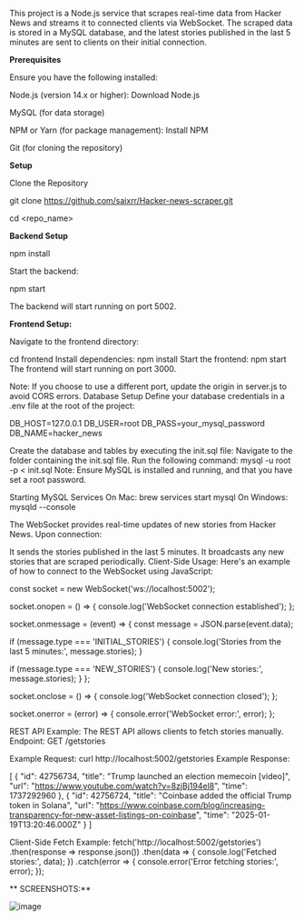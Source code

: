 
This project is a Node.js service that scrapes real-time data from Hacker News and streams it to connected clients via WebSocket. The scraped data is stored in a MySQL database, and the latest stories published in the last 5 minutes are sent to clients on their initial connection.

**Prerequisites**

Ensure you have the following installed:

Node.js (version 14.x or higher): Download Node.js

MySQL (for data storage)

NPM or Yarn (for package management): Install NPM

Git (for cloning the repository)

**Setup**

Clone the Repository

git clone https://github.com/saixrr/Hacker-news-scraper.git

cd <repo_name>


**Backend Setup**

npm install

Start the backend:

npm start

The backend will start running on port 5002.

**Frontend Setup:**

Navigate to the frontend directory:

cd frontend
Install dependencies:
npm install
Start the frontend:
npm start
The frontend will start running on port 3000.

Note: If you choose to use a different port, update the origin in server.js to avoid CORS errors.
Database Setup
Define your database credentials in a .env file at the root of the project:

DB_HOST=127.0.0.1
DB_USER=root
DB_PASS=your_mysql_password
DB_NAME=hacker_news

Create the database and tables by executing the init.sql file:
Navigate to the folder containing the init.sql file.
Run the following command:
mysql -u root -p < init.sql
Note: Ensure MySQL is installed and running, and that you have set a root password.

Starting MySQL Services
On Mac:
brew services start mysql
On Windows:
mysqld --console


The WebSocket provides real-time updates of new stories from Hacker News. Upon connection:

It sends the stories published in the last 5 minutes.
It broadcasts any new stories that are scraped periodically.
Client-Side Usage: Here's an example of how to connect to the WebSocket using JavaScript:

const socket = new WebSocket('ws://localhost:5002');

socket.onopen = () => {
  console.log('WebSocket connection established');
};

socket.onmessage = (event) => {
  const message = JSON.parse(event.data);
  
  if (message.type === 'INITIAL_STORIES') {
    console.log('Stories from the last 5 minutes:', message.stories);
  }

  if (message.type === 'NEW_STORIES') {
    console.log('New stories:', message.stories);
  }
};

socket.onclose = () => {
  console.log('WebSocket connection closed');
};

socket.onerror = (error) => {
  console.error('WebSocket error:', error);
};


REST API Example:
The REST API allows clients to fetch stories manually.
Endpoint: GET /getstories

Example Request:
curl http://localhost:5002/getstories
Example Response:

[
  {
    "id": 42756734,
    "title": "Trump launched an election memecoin [video]",
    "url": "https://www.youtube.com/watch?v=8zjBj194el8",
    "time": 1737292960
  },
  {
    "id": 42756724,
    "title": "Coinbase added the official Trump token in Solana",
    "url": "https://www.coinbase.com/blog/increasing-transparency-for-new-asset-listings-on-coinbase",
    "time": "2025-01-19T13:20:46.000Z"
  }
]

Client-Side Fetch Example:
fetch('http://localhost:5002/getstories')
  .then(response => response.json())
  .then(data => {
    console.log('Fetched stories:', data);
  })
  .catch(error => {
    console.error('Error fetching stories:', error);
  });



**  SCREENSHOTS:**

![image](https://github.com/user-attachments/assets/043c206b-7625-4b0c-9338-f993f586b34c)
